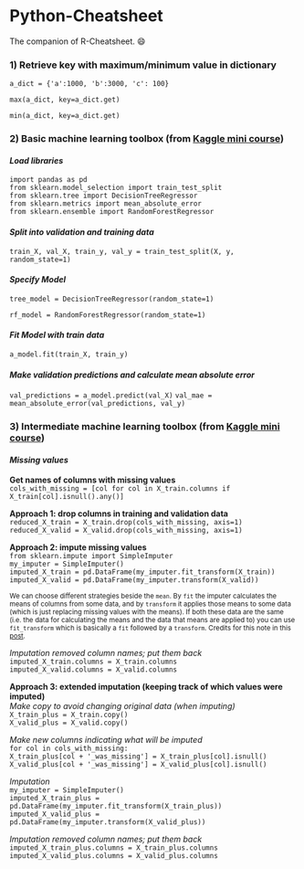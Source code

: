 # Python-Cheatsheet

The companion of R-Cheatsheet. :smile:

### 1) Retrieve key with maximum/minimum value in dictionary
`a_dict = {'a':1000, 'b':3000, 'c': 100}`

`max(a_dict, key=a_dict.get)`

`min(a_dict, key=a_dict.get)`
<br>

### 2) Basic machine learning toolbox (from [Kaggle mini course](https://www.kaggle.com/learn/overview))

#### *Load libraries*
`import pandas as pd`<br>
`from sklearn.model_selection import train_test_split`<br>
`from sklearn.tree import DecisionTreeRegressor`<br>
`from sklearn.metrics import mean_absolute_error`<br>
`from sklearn.ensemble import RandomForestRegressor`<br>

#### *Split into validation and training data*
`train_X, val_X, train_y, val_y = train_test_split(X, y, random_state=1)`

#### *Specify Model*
`tree_model = DecisionTreeRegressor(random_state=1)`

`rf_model = RandomForestRegressor(random_state=1)`

#### *Fit Model with train data*
`a_model.fit(train_X, train_y)`

#### *Make validation predictions and calculate mean absolute error*
`val_predictions = a_model.predict(val_X)`
`val_mae = mean_absolute_error(val_predictions, val_y)`

### 3) Intermediate machine learning toolbox (from [Kaggle mini course](https://www.kaggle.com/learn/overview))

#### *Missing values*
**Get names of columns with missing values**<br>
`cols_with_missing = [col for col in X_train.columns if X_train[col].isnull().any()]`

**Approach 1: drop columns in training and validation data**<br>
`reduced_X_train = X_train.drop(cols_with_missing, axis=1)`<br>
`reduced_X_valid = X_valid.drop(cols_with_missing, axis=1)`<br>

**Approach 2: impute missing values**<br>
`from sklearn.impute import SimpleImputer`<br>
`my_imputer = SimpleImputer()`<br>
`imputed_X_train = pd.DataFrame(my_imputer.fit_transform(X_train))`<br>
`imputed_X_valid = pd.DataFrame(my_imputer.transform(X_valid))`<br>

<sub>We can choose different strategies beside the `mean`. By `fit` the imputer calculates the means of columns from some data, and by `transform` it applies those means to some data (which is just replacing missing values with the means). If both these data are the same (i.e. the data for calculating the means and the data that means are applied to) you can use `fit_transform` which is basically a `fit` followed by a `transform`. Credits for this note in this [post](https://datascience.stackexchange.com/questions/12321/difference-between-fit-and-fit-transform-in-scikit-learn-models).</sub>

*Imputation removed column names; put them back*<br>
`imputed_X_train.columns = X_train.columns`<br>
`imputed_X_valid.columns = X_valid.columns`<br>

**Approach 3: extended imputation (keeping track of which values were imputed)**<br>
*Make copy to avoid changing original data (when imputing)*<br>
`X_train_plus = X_train.copy()`<br>
`X_valid_plus = X_valid.copy()`<br>

*Make new columns indicating what will be imputed*<br>
`for col in cols_with_missing:`<br>
    `X_train_plus[col + '_was_missing'] = X_train_plus[col].isnull()`<br>
    `X_valid_plus[col + '_was_missing'] = X_valid_plus[col].isnull()`<br>

*Imputation*<br>
`my_imputer = SimpleImputer()`<br>
`imputed_X_train_plus = pd.DataFrame(my_imputer.fit_transform(X_train_plus))`<br>
`imputed_X_valid_plus = pd.DataFrame(my_imputer.transform(X_valid_plus))`<br>

*Imputation removed column names; put them back*<br>
`imputed_X_train_plus.columns = X_train_plus.columns`<br>
`imputed_X_valid_plus.columns = X_valid_plus.columns`<br>







